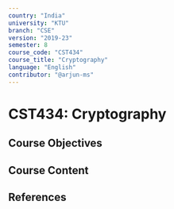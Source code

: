 ```yaml
---
country: "India"
university: "KTU"
branch: "CSE"
version: "2019-23"
semester: 8
course_code: "CST434"
course_title: "Cryptography"
language: "English"
contributor: "@arjun-ms"
---
```


# CST434: Cryptography

## Course Objectives
<!-- Add your objectives here -->

## Course Content
<!-- Add your syllabus content here -->

## References
<!-- Add reference books here -->
